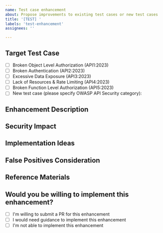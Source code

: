 ```yaml
---
name: Test case enhancement
about: Propose improvements to existing test cases or new test cases
title: '[TEST] '
labels: 'test-enhancement'
assignees: ''

---
```


## Target Test Case
<!-- Which existing test case would you like to enhance? Or is this a new test case? -->
- [ ] Broken Object Level Authorization (API1:2023)
- [ ] Broken Authentication (API2:2023)
- [ ] Excessive Data Exposure (API3:2023)
- [ ] Lack of Resources & Rate Limiting (API4:2023)
- [ ] Broken Function Level Authorization (API5:2023)
- [ ] New test case (please specify OWASP API Security category):

## Enhancement Description
<!-- Describe the specific enhancement or new test case functionality you're proposing. -->

## Security Impact
<!-- Explain how this enhancement improves API security testing capabilities. -->

## Implementation Ideas
<!-- Share any ideas you have on how this could be implemented. Code snippets are welcome. -->

## False Positives Consideration
<!-- How might this test produce false positives, and how could they be mitigated? -->

## Reference Materials
<!-- Include links to articles, specifications, or examples related to this test case. -->

## Would you be willing to implement this enhancement?
<!-- Let us know if you're interested in contributing this enhancement yourself. -->
- [ ] I'm willing to submit a PR for this enhancement
- [ ] I would need guidance to implement this enhancement
- [ ] I'm not able to implement this enhancement